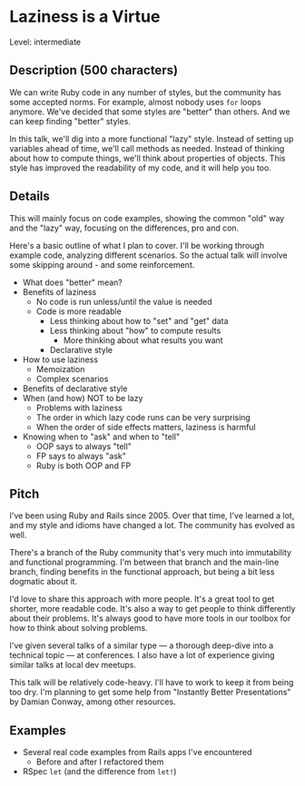 # Laziness is a Virtue

Level: intermediate


## Description (500 characters)

We can write Ruby code in any number of styles, but the community has some accepted norms.
For example, almost nobody uses `for` loops anymore.
We've decided that some styles are "better" than others.
And we can keep finding "better" styles.

In this talk, we'll dig into a more functional "lazy" style.
Instead of setting up variables ahead of time, we'll call methods as needed.
Instead of thinking about how to compute things, we'll think about properties of objects.
This style has improved the readability of my code, and it will help you too.

## Details

This will mainly focus on code examples,
showing the common "old" way and the "lazy" way,
focusing on the differences, pro and con.

Here's a basic outline of what I plan to cover.
I'll be working through example code, analyzing different scenarios.
So the actual talk will involve some skipping around - and some reinforcement.

* What does "better" mean?
* Benefits of laziness
    * No code is run unless/until the value is needed
    * Code is more readable
        * Less thinking about how to "set" and "get" data
        * Less thinking about "how" to compute results
            * More thinking about what results you want
        * Declarative style
* How to use laziness
    * Memoization
    * Complex scenarios
* Benefits of declarative style
* When (and how) NOT to be lazy
    * Problems with laziness
    * The order in which lazy code runs can be very surprising
    * When the order of side effects matters, laziness is harmful
* Knowing when to "ask" and when to "tell"
    * OOP says to always "tell"
    * FP says to always "ask"
    * Ruby is both OOP and FP


## Pitch

I've been using Ruby and Rails since 2005.
Over that time, I've learned a lot, and my style and idioms have changed a lot.
The community has evolved as well.

There's a branch of the Ruby community that's very much into immutability and functional programming.
I'm between that branch and the main-line branch,
finding benefits in the functional approach,
but being a bit less dogmatic about it.

I'd love to share this approach with more people.
It's a great tool to get shorter, more readable code.
It's also a way to get people to think differently about their problems.
It's always good to have more tools in our toolbox for how to think about solving problems.

I've given several talks of a similar type
— a thorough deep-dive into a technical topic — at conferences.
I also have a lot of experience giving similar talks at local dev meetups.

This talk will be relatively code-heavy.
I'll have to work to keep it from being too dry.
I'm planning to get some help from "Instantly Better Presentations" by Damian Conway,
among other resources.


## Examples

* Several real code examples from Rails apps I've encountered
    * Before and after I refactored them
* RSpec `let` (and the difference from `let!`)
